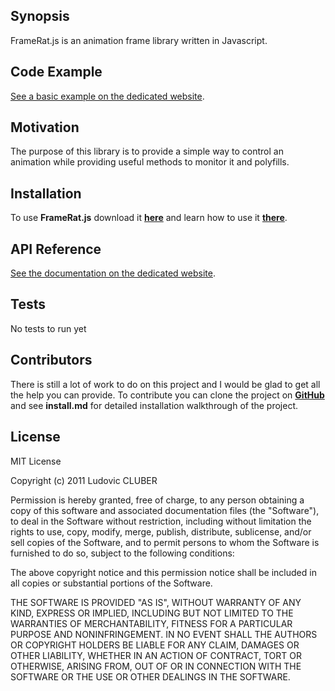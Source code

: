 ## Synopsis

  FrameRat.js is an animation frame library written in Javascript.

## Code Example

 [See a basic example on the dedicated website](http://frameratjs.lcluber.com/#example).

## Motivation

The purpose of this library is to provide a simple way to control an animation while providing useful methods to monitor it and polyfills.

## Installation

To use **FrameRat.js** download it **[here](http://frameratjs.lcluber.com/#download)** and learn how to use it **[there](http://frameratjs.lcluber.com/#example)**.

## API Reference

[See the documentation on the dedicated website](http://frameratjs.lcluber.com/doc/).

## Tests

No tests to run yet

## Contributors

There is still a lot of work to do on this project and I would be glad to get all the help you can provide.
To contribute you can clone the project on **[GitHub](https://github.com/LCluber/FrameRat.js)** and see  **install.md** for detailed installation walkthrough of the project.

## License

MIT License

Copyright (c) 2011 Ludovic CLUBER

Permission is hereby granted, free of charge, to any person obtaining a copy
of this software and associated documentation files (the "Software"), to deal
in the Software without restriction, including without limitation the rights
to use, copy, modify, merge, publish, distribute, sublicense, and/or sell
copies of the Software, and to permit persons to whom the Software is
furnished to do so, subject to the following conditions:

The above copyright notice and this permission notice shall be included in all
copies or substantial portions of the Software.

THE SOFTWARE IS PROVIDED "AS IS", WITHOUT WARRANTY OF ANY KIND, EXPRESS OR
IMPLIED, INCLUDING BUT NOT LIMITED TO THE WARRANTIES OF MERCHANTABILITY,
FITNESS FOR A PARTICULAR PURPOSE AND NONINFRINGEMENT. IN NO EVENT SHALL THE
AUTHORS OR COPYRIGHT HOLDERS BE LIABLE FOR ANY CLAIM, DAMAGES OR OTHER
LIABILITY, WHETHER IN AN ACTION OF CONTRACT, TORT OR OTHERWISE, ARISING FROM,
OUT OF OR IN CONNECTION WITH THE SOFTWARE OR THE USE OR OTHER DEALINGS IN THE
SOFTWARE.
